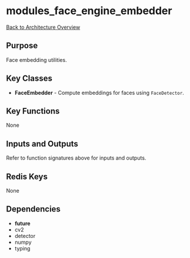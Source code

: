 # modules_face_engine_embedder
[Back to Architecture Overview](../README.md)

## Purpose
Face embedding utilities.

## Key Classes
- **FaceEmbedder** - Compute embeddings for faces using ``FaceDetector``.

## Key Functions
None

## Inputs and Outputs
Refer to function signatures above for inputs and outputs.

## Redis Keys
None

## Dependencies
- __future__
- cv2
- detector
- numpy
- typing
